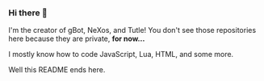 ### Hi there 👋

I'm the creator of gBot, NeXos, and Tutle! You don't see those repositories here because they are private, **for now...**

I mostly know how to code JavaScript, Lua, HTML, and some more.

Well this README ends here.

